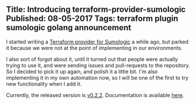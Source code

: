 Title: Introducing terraform-provider-sumologic
Published: 08-05-2017
Tags: terraform plugin sumologic golang announcement
---
I started writing a [Terraform provider for Sumologic][0] a while ago, but parked it because we were not at the point of implementing in our environments. 

I also sort of forgot about it, until it turned out that people were actually trying to use it, and were sending issues and pull-requests to the repository. So I decided to pick it up again, and polish it a little bit. I'm also implementing it in my own automation now, so I will be one of the first to try new functionality when I add it.

Currently, the released version is [v0.2.2][1]. Documentation is available [here][2].

[0]: https://github.com/erikvanbrakel/terraform-provider-sumologic
[1]: https://github.com/erikvanbrakel/terraform-provider-sumologic/releases/tag/v0.2.2
[2]: https://github.com/erikvanbrakel/terraform-provider-sumologic/blob/master/docs/README.md
